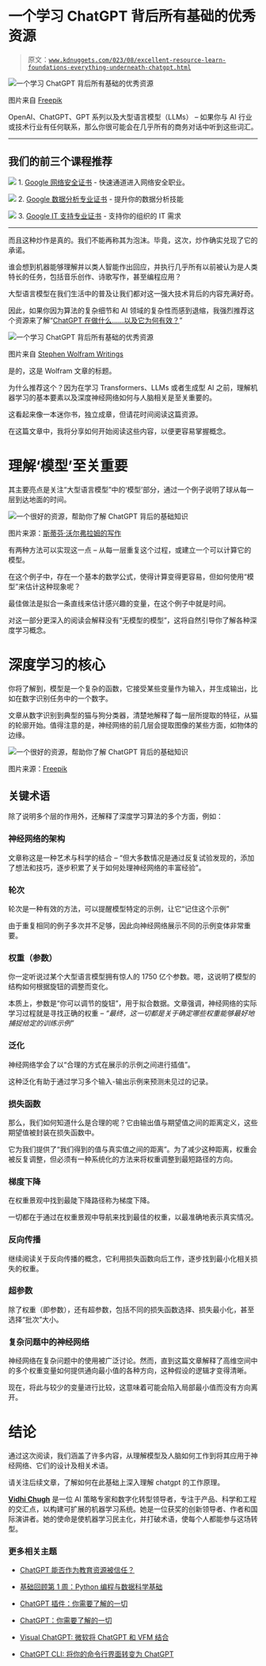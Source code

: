 # 一个学习 ChatGPT 背后所有基础的优秀资源

> 原文：[`www.kdnuggets.com/023/08/excellent-resource-learn-foundations-everything-underneath-chatgpt.html`](https://www.kdnuggets.com/023/08/excellent-resource-learn-foundations-everything-underneath-chatgpt.html)

![一个学习 ChatGPT 背后所有基础的优秀资源](img/2e8906182a21478030c961f264a7ac68.png)

图片来自 [Freepik](https://www.freepik.com/free-photo/opened-ai-chat-laptop_38259334.htm#query=chatgpt&position=0&from_view=search&track=sph)

OpenAI、ChatGPT、GPT 系列以及大型语言模型（LLMs） – 如果你与 AI 行业或技术行业有任何联系，那么你很可能会在几乎所有的商务对话中听到这些词汇。

* * *

## 我们的前三个课程推荐

![](img/0244c01ba9267c002ef39d4907e0b8fb.png) 1\. [Google 网络安全证书](https://www.kdnuggets.com/google-cybersecurity) - 快速通道进入网络安全职业。

![](img/e225c49c3c91745821c8c0368bf04711.png) 2\. [Google 数据分析专业证书](https://www.kdnuggets.com/google-data-analytics) - 提升你的数据分析技能

![](img/0244c01ba9267c002ef39d4907e0b8fb.png) 3\. [Google IT 支持专业证书](https://www.kdnuggets.com/google-itsupport) - 支持你的组织的 IT 需求

* * *

而且这种炒作是真的。我们不能再称其为泡沫。毕竟，这次，炒作确实兑现了它的承诺。

谁会想到机器能够理解并以类人智能作出回应，并执行几乎所有以前被认为是人类特长的任务，包括音乐创作、诗歌写作，甚至编程应用？

大型语言模型在我们生活中的普及让我们都对这一强大技术背后的内容充满好奇。

因此，如果你因为算法的复杂细节和 AI 领域的复杂性而感到退缩，我强烈推荐这个资源来了解“[ChatGPT 在做什么……以及它为何有效？](https://writings.stephenwolfram.com/2023/02/what-is-chatgpt-doing-and-why-does-it-work/)”

![一个学习 ChatGPT 背后所有基础的优秀资源](img/5fbf35ca39bc7777659de8d7c2fcd566.png)

图片来自 [Stephen Wolfram Writings](https://writings.stephenwolfram.com/2023/02/what-is-chatgpt-doing-and-why-does-it-work/)

是的，这是 Wolfram 文章的标题。

为什么推荐这个？因为在学习 Transformers、LLMs 或者生成型 AI 之前，理解机器学习的基本要素以及深度神经网络如何与人脑相关是至关重要的。

这看起来像一本迷你书，独立成章，但请花时间阅读这篇资源。

在这篇文章中，我将分享如何开始阅读这些内容，以便更容易掌握概念。

# 理解‘模型’至关重要

其主要亮点是关注“大型语言模型”中的‘模型’部分，通过一个例子说明了球从每一层到达地面的时间。

![一个很好的资源，帮助你了解 ChatGPT 背后的基础知识](img/6ead3cc06ef1bdae2f274d2aefdfba10.png)

图片来源：[斯蒂芬·沃尔弗拉姆的写作](https://writings.stephenwolfram.com/2023/02/what-is-chatgpt-doing-and-why-does-it-work/)

有两种方法可以实现这一点 – 从每一层重复这个过程，或建立一个可以计算它的模型。

在这个例子中，存在一个基本的数学公式，使得计算变得更容易，但如何使用“模型”来估计这种现象呢？

最佳做法是拟合一条直线来估计感兴趣的变量，在这个例子中就是时间。

对这一部分更深入的阅读会解释没有“无模型的模型”，这将自然引导你了解各种深度学习概念。

# 深度学习的核心

你将了解到，模型是一个复杂的函数，它接受某些变量作为输入，并生成输出，比如在数字识别任务中的一个数字。

文章从数字识别到典型的猫与狗分类器，清楚地解释了每一层所提取的特征，从猫的轮廓开始。值得注意的是，神经网络的前几层会提取图像的某些方面，如物体的边缘。

![一个很好的资源，帮助你了解 ChatGPT 背后的基础知识](img/44a51cb82820df7bde09c52a76f64876.png)

图片来源：[Freepik](https://www.freepik.com/free-vector/gradient-brain-background_44416640.htm#query=deep%20learning&position=6&from_view=search&track=ais)

## 关键术语

除了说明多个层的作用外，还解释了深度学习算法的多个方面，例如：

### 神经网络的架构

文章称这是一种艺术与科学的结合 – “但大多数情况是通过反复试验发现的，添加了想法和技巧，逐步积累了关于如何处理神经网络的丰富经验”。

### 轮次

轮次是一种有效的方法，可以提醒模型特定的示例，让它“记住这个示例”

由于重复相同的例子多次并不足够，因此向神经网络展示不同的示例变体非常重要。

### 权重（参数）

你一定听说过某个大型语言模型拥有惊人的 1750 亿个参数。嗯，这说明了模型的结构如何根据旋钮的调整而变化。

本质上，参数是“你可以调节的旋钮”，用于拟合数据。文章强调，神经网络的实际学习过程就是寻找正确的权重 – *“最终，这一切都是关于确定哪些权重能够最好地捕捉给定的训练示例”*

### 泛化

神经网络学会了以“合理的方式在展示的示例之间进行插值”。

这种泛化有助于通过学习多个输入-输出示例来预测未见过的记录。

### 损失函数

那么，我们如何知道什么是合理的呢？它由输出值与期望值之间的距离定义，这些期望值被封装在损失函数中。

它为我们提供了“我们得到的值与真实值之间的距离”。为了减少这种距离，权重会被反复调整，但必须有一种系统化的方法来将权重调整到最短路径的方向。

### 梯度下降

在权重景观中找到最陡下降路径称为梯度下降。

一切都在于通过在权重景观中导航来找到最佳的权重，以最准确地表示真实情况。

### 反向传播

继续阅读关于反向传播的概念，它利用损失函数向后工作，逐步找到最小化相关损失的权重。

### 超参数

除了权重（即参数），还有超参数，包括不同的损失函数选择、损失最小化，甚至选择“批次”大小。

### 复杂问题中的神经网络

神经网络在复杂问题中的使用被广泛讨论。然而，直到这篇文章解释了高维空间中的多个权重变量如何提供通向最小值的各种方向，这种假设的逻辑才变得清晰。

现在，将此与较少的变量进行比较，这意味着可能会陷入局部最小值而没有方向离开。

# 结论

通过这次阅读，我们涵盖了许多内容，从理解模型及人脑如何工作到将其应用于神经网络、它们的设计及相关术语。

请关注后续文章，了解如何在此基础上深入理解 chatgpt 的工作原理。

**[Vidhi Chugh](https://vidhi-chugh.medium.com/)** 是一位 AI 策略专家和数字化转型领导者，专注于产品、科学和工程的交汇点，以构建可扩展的机器学习系统。她是一位获奖的创新领导者、作者和国际演讲者。她的使命是使机器学习民主化，并打破术语，使每个人都能参与这场转型。

### 更多相关主题

+   [ChatGPT 能否作为教育资源被信任？](https://www.kdnuggets.com/2023/05/chatgpt-trusted-educational-resource.html)

+   [基础回顾第 1 周：Python 编程与数据科学基础](https://www.kdnuggets.com/back-to-basics-week-1-python-programming-data-science-foundations)

+   [ChatGPT 插件：你需要了解的一切](https://www.kdnuggets.com/2023/06/chatgpt-plugins-everything-need-know.html)

+   [ChatGPT：你需要了解的一切](https://www.kdnuggets.com/2023/01/chatgpt-everything-need-know.html)

+   [Visual ChatGPT: 微软将 ChatGPT 和 VFM 结合](https://www.kdnuggets.com/2023/03/visual-chatgpt-microsoft-combine-chatgpt-vfms.html)

+   [ChatGPT CLI: 将你的命令行界面转变为 ChatGPT](https://www.kdnuggets.com/2023/07/chatgpt-cli-transform-commandline-interface-chatgpt.html)
